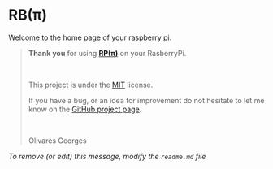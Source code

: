 RB(&pi;)
========

Welcome to the home page of your raspberry pi.


> __Thank you__ for using [__RP(&pi;)__][RBPi] on your RasberryPi.
>
> &nbsp;
>
> This project is under the [MIT](RBPi/LICENSE.md) license.
>
> If you have a bug, or an idea for improvement do not hesitate to let me know on the [GitHub project page][RBPi].
>
> &nbsp;
>
> Olivarès Georges



_To remove (or edit) this message, modify the `readme.md` file_

[RBPi]: https://github.com/Thiktak/RBPi "RBPi github page"